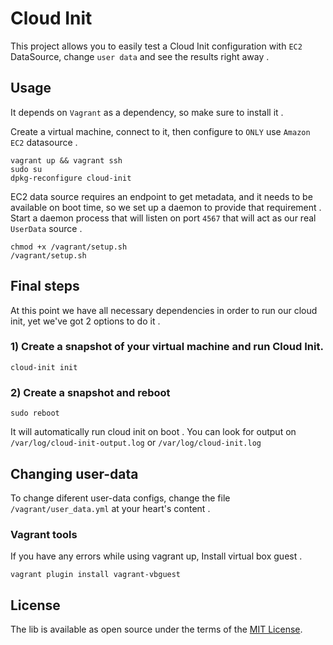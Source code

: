 # Cloud Init
This project allows you to easily test a Cloud Init configuration with `EC2 ` DataSource, change `user data` and see the results right away .

## Usage
It depends on `Vagrant` as a dependency, so make sure to install it .

Create a virtual machine, connect to it, then configure to `ONLY` use `Amazon EC2` datasource .
```
vagrant up && vagrant ssh
sudo su
dpkg-reconfigure cloud-init
``````

EC2 data source requires an endpoint to get metadata, and it needs to be available on boot time, so we set up a daemon to provide that requirement .
Start a daemon process that will listen on port `4567` that will act as our real `UserData` source .
```
chmod +x /vagrant/setup.sh
/vagrant/setup.sh
```

## Final steps

At this point we have all necessary dependencies in order to run our cloud init, yet we've got 2 options to do it .

### 1) Create a snapshot of your virtual machine and run Cloud Init.

```
cloud-init init
```

### 2) Create a snapshot and reboot
```
sudo reboot
```
It will automatically run cloud init on boot .
You can look for output on `/var/log/cloud-init-output.log` or `/var/log/cloud-init.log`

## Changing user-data
To change diferent user-data configs, change the file `/vagrant/user_data.yml` at your heart's content .

### Vagrant tools
If you have any errors while using vagrant up, Install virtual box guest .
```
vagrant plugin install vagrant-vbguest
```

## License

The lib is available as open source under the terms of the [MIT License](http://opensource.org/licenses/MIT).

